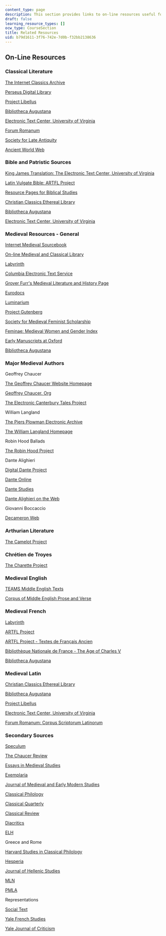 ```yaml
---
content_type: page
description: This section provides links to on-line resources useful for the course.
draft: false
learning_resource_types: []
ocw_type: CourseSection
title: Related Resources
uid: b79d1611-3f76-742e-7d0b-f32bb2138636
---
```

## On-Line Resources

### Classical Literature

[The Internet Classics Archive](http://classics.mit.edu/index.html)

[Perseus Digital Library](http://www.perseus.tufts.edu/)

[Project Libellus](http://www.hhhh.org/perseant/libellus/)

[Bibliotheca Augustana](http://www.fh-augsburg.de/~harsch/augustana.html)

[Electronic Text Center, University of Virginia](https://archives.lib.virginia.edu/repositories/uva-sc/resources/university_of_virginia_electronic_text_center_reco)

[Forum Romanum](http://www.forumromanum.org/)

[Society for Late Antiquity](https://web.archive.org/web/20090120175304/http://www.sc.edu/ltantsoc/)

[Ancient World Web](http://www.julen.net/ancient/)

### Bible and Patristic Sources

[King James Translation: The Electronic Text Center, University of Virginia](http://etext.lib.virginia.edu/kjv.browse.html)

[Latin Vulgate Bible: ARTFL Project](http://www.lib.uchicago.edu/efts/ARTFL/public/bibles/vulgate.search.html)

[Resource Pages for Biblical Studies](http://www.torreys.org/bible/)

[Christian Classics Ethereal Library](http://www.ccel.org/)

[Bibliotheca Augustana](http://www.fh-augsburg.de/~harsch/augustana.html)

[Electronic Text Center, University of Virginia](https://archives.lib.virginia.edu/repositories/uva-sc/resources/university_of_virginia_electronic_text_center_reco)

### Medieval Resources - General

[Internet Medieval Sourcebook](http://www.fordham.edu/halsall/sbook.html)

[On-line Medieval and Classical Library](http://omacl.org/)

[Labyrinth](https://blogs.commons.georgetown.edu/labyrinth/categories/home/about-the-labyrinth/)

[Columbia Electronic Text Service](http://www.columbia.edu/cu/lweb/indiv/ets/offsite.subject.html#medieval)

[Grover Furr's Medieval Literature and History Page](http://www.chss.montclair.edu/english/furr/medieval.html)

[Eurodocs](http://www.lib.byu.edu/~rdh/eurodocs/homepage.html)

[Luminarium](http://www.luminarium.org/lumina.htm)

[Project Gutenberg](http://www.gutenberg.org/)

[Society for Medieval Feminist Scholarship](http://smfsweb.org/)

[Feminae: Medieval Women and Gender Index](https://inpress.lib.uiowa.edu/feminae/WhatIsFeminae.aspx)

[Early Manuscripts at Oxford](http://image.ox.ac.uk/)

[Bibliotheca Augustana](http://www.fh-augsburg.de/~harsch/augustana.html)

### Major Medieval Authors

Geoffrey Chaucer

[The Geoffrey Chaucer Website Homepage](https://chaucer.fas.harvard.edu/)

[Geoffrey Chaucer. Org](http://chaucer.org.uk/)

[The Electronic Canterbury Tales Project](http://hosting.uaa.alaska.edu/afdtk/ECT_Main.htm)

William Langland

[The Piers Plowman Electronic Archive](http://piers.chass.ncsu.edu/)

[The William Langland Homepage](http://web.archive.org/web/20011216230127/www.english.upenn.edu/~lwarner/piers.html/)

Robin Hood Ballads

[The Robin Hood Project](http://www.lib.rochester.edu/camelot/rh/rhhome.stm)

Dante Alighieri

[Digital Dante Project](http://dante.ilt.columbia.edu/)

[Dante Online](http://www.danteonline.it/italiano/home_ita.asp)

[Dante Studies](https://www.dantesociety.org/publications/dante-studies)

[Dante Alighieri on the Web](http://www.greatdante.net/)

Giovanni Boccaccio

[Decameron Web](http://www.brown.edu/Research/Decameron/)

### Arthurian Literature

[The Camelot Project](http://www.lib.rochester.edu/camelot/cphome.stm)

### Chrétien de Troyes

[The Charette Project](http://www.princeton.edu/~lancelot/)

### Medieval English

[TEAMS Middle English Texts](http://www.lib.rochester.edu/camelot/teams/tmsmenu.htm)

[Corpus of Middle English Prose and Verse](http://quod.lib.umich.edu/c/cme/)

### Medieval French

[Labyrinth](https://blogs.commons.georgetown.edu/labyrinth/categories/home/about-the-labyrinth/)

[ARTFL Project](https://artfl-project.uchicago.edu/)

[ARTFL Project - Textes de Français Ancien](http://www.lib.uchicago.edu/efts/ARTFL/projects/TLA/)

[Bibliothèque Nationale de France - The Age of Charles V](http://www.bnf.fr/fr/acc/x.accueil.html)

[Bibliotheca Augustana](http://www.fh-augsburg.de/~harsch/augustana.html#fr)

### Medieval Latin

[Christian Classics Ethereal Library](http://www.ccel.org/)

[Bibliotheca Augustana](http://www.fh-augsburg.de/~harsch/augustana.html)

[Project Libellus](http://www.hhhh.org/perseant/libellus/)

[Electronic Text Center, University of Virginia](https://archives.lib.virginia.edu/repositories/uva-sc/resources/university_of_virginia_electronic_text_center_reco)

[Forum Romanum: Corpus Scriptorum Latinorum](http://www.forumromanum.org/literature/index.html)

### Secondary Sources

[Speculum](https://www.medievalacademy.org/page/Forthcoming)

[The Chaucer Review](http://www.psupress.org/journals/jnls_chaucer.html)

[Essays in Medieval Studies](http://www.luc.edu/publications/medieval/)

[Exemplaria](http://www.english.ufl.edu/exemplaria/)

[Journal of Medieval and Early Modern Studies](https://www.dukeupress.edu/journal-of-medieval-and-early-modern-studies)

[Classical Philology](http://classics.fas.harvard.edu/classical-philology)

[Classical Quarterly](http://www.oxfordjournals.org/our_journals/clquaj/access_purchase/price_list.html)

[Classical Review](http://www.jstor.org/journals/0009840x.html)

[Diacritics](http://www.press.jhu.edu/journals/diacritics/index.html)

[ELH](https://www.press.jhu.edu/journals/elh)

Greece and Rome

[Harvard Studies in Classical Philology](http://www.fas.harvard.edu/~classics/programs/graduate.html#Classical_Philology)

[Hesperia](http://www.ascsa.edu.gr/index.php/publications/hesperia)

[Journal of Hellenic Studies](http://www.jstor.org/journals/00754269.html)

[MLN](http://www.press.jhu.edu/journals/modern_language_notes/index.html)

[PMLA](http://www.mla.org/publications/pmla)

Representations

[Social Text](https://read.dukeupress.edu/social-text)

[Yale French Studies](http://yalepress.yale.edu/yupbooks/SeriesPage.asp?Series=99)

[Yale Journal of Criticism](http://muse.jhu.edu/journals/yale_journal_of_criticism/toc/yale16.1.html)